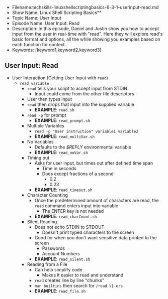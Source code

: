 + Filename:techskills-linuxshellscriptingbasics-6-3-1-userinput-read.md
+ Show Name: Linux Shell Scripting Basics**
+ Topic Name: User Input
+ Episode Name: User Input: Read
+ Description: In this episode, Daniel and Justin show you how to 
accept input from the user in real-time with "read". Here they will 
explore read's basic format and options, all the while showing you 
examples based on each function for context. 
+ Keywords: [keyword1,keyword2,keyword3]


User Input: Read
--------------------------------------------------------------------------------


+ User Interaction (Getting User Input with `read`)
  - `read variable`
    + `read` tells your script to accept input from STDIN
      - Input could come from the other file descriptors
    + User then types input
    + `read` then drops that input into the supplied variable
      - **EXAMPLE**: `read.sh`
    + `read -p` for prompt
      - **EXAMPLE**: `read_prompt.sh`
    + Multiple Variables
      - `read -p "User instruction" variable1 variable2`
      - **EXAMPLE**: `read_multiVar.sh`
    + No Variables
      - Defaults to the *$REPLY* environmental variable
      - **EXAMPLE**: `read_noVar.sh`
    + Timing out
      - Asks for user input, but times out after defined time span
        + Time in seconds
        + Does except fractions of a second
          - 0.2
          - 0.23
      - **EXAMPLE**: `read_timeout.sh`
    + Character Counting
      - Once the predetermined amount of characters are read, the `read`
        command enters input into variable
        + The ENTER key is not needed
      - **EXAMPLE**: `read_charCount.sh`
    + Silent Reading
      - Does not echo STDIN to STDOUT
        + Doesn't print typed characters to the screen
      - Good for when you don't want sensitive data printed to the screen
        + Passwords
        + Account Numbers
      - **EXAMPLE**: `read_silent.sh`
    + Reading from a File
      - Can help simplify code
        + Makes it easier to read and understand
      - `read` creates line by line "chunks"
      - `man builtins` then search for `/read \[-ers`
      - **EXAMPLE**: `read_file.sh`
